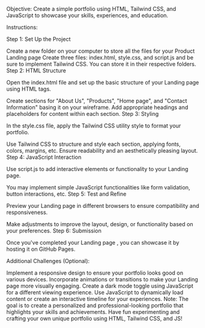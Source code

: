 Objective: Create a simple portfolio using HTML, Tailwind CSS, and JavaScript to showcase your skills, experiences, and education.

Instructions:

Step 1: Set Up the Project

Create a new folder on your computer to store all the files for your Product Landing page
Create three files: index.html, style.css, and script.js and be sure to implement Tailwind CSS. You can store it in their respective folders.
Step 2: HTML Structure

Open the index.html file and set up the basic structure of your Landing page using HTML tags.

Create sections for "About Us", "Products", "Home page", and "Contact Information" basing it on your wireframe.
Add appropriate headings and placeholders for content within each section.
Step 3: Styling

In the style.css file, apply the Tailwind CSS utility style to format your portfolio.

Use Tailwind CSS to structure and style each section, applying fonts, colors, margins, etc.
Ensure readability and an aesthetically pleasing layout.
Step 4: JavaScript Interaction 

Use script.js to add interactive elements or functionality to your Landing page.

You may implement simple JavaScript functionalities like form validation, button interactions, etc.
Step 5: Test and Refine

Preview your Landing page in different browsers to ensure compatibility and responsiveness.

Make adjustments to improve the layout, design, or functionality based on your preferences.
Step 6: Submission

Once you've completed your Landing page , you can showcase it by hosting it on GitHub Pages.

 

Additional Challenges (Optional):

Implement a responsive design to ensure your portfolio looks good on various devices.
Incorporate animations or transitions to make your Landing  page more visually engaging.
Create a dark mode toggle using JavaScript for a different viewing experience.
Use JavaScript to dynamically load content or create an interactive timeline for your experiences.
Note: The goal is to create a personalized and professional-looking portfolio that highlights your skills and achievements. Have fun experimenting and crafting your own unique portfolio using HTML, Tailwind CSS, and JS!
